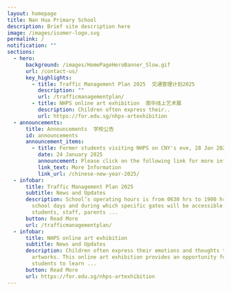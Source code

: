 ```yaml
---
layout: homepage
title: Nan Hua Primary School
description: Brief site description here
image: /images/isomer-logo.svg
permalink: /
notification: ""
sections:
  - hero:
      background: /images/HomePageHeroBanner_Slow.gif
      url: /contact-us/
      key_highlights:
        - title: Traffic Management Plan 2025  交通管理计划2025
          description: ""
          url: /trafficmanagementplan/
        - title: NHPS online art exhibition  南华线上艺术展
          description: Children often express their..
          url: https://for.edu.sg/nhps-artexhibition
  - announcements:
      title: Announcements  学校公告
      id: announcements
      announcement_items:
        - title: Former students visiting NHPS on CNY's eve, 28 Jan 2025
          date: 24 January 2025
          announcement: Please click on the following link for more information
          link_text: More Information
          link_url: /chinese-new-year-2025/
  - infobar:
      title: Traffic Management Plan 2025
      subtitle: News and Updates
      description: School’s operating hours is from 0630 hrs to 1900 hrs on normal
        school days and during which specific gates will be accessible to
        students, staff, parents ...
      button: Read More
      url: /trafficmanagementplan/
  - infobar:
      title: NHPS online art exhibition
      subtitle: News and Updates
      description: Children often express their emotions and thoughts through their
        artworks. This online art exhibition provides an opportunity for
        students to learn ...
      button: Read More
      url: https://for.edu.sg/nhps-artexhibition
---
```

